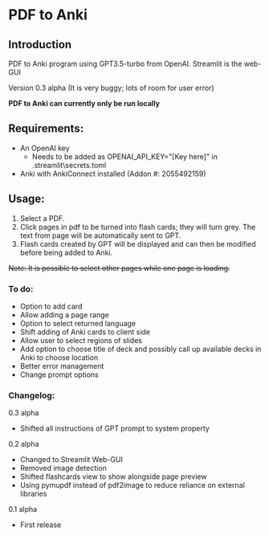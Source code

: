 # PDF to Anki

## Introduction

PDF to Anki program using GPT3.5-turbo from OpenAI. Streamlit is the web-GUI

Version 0.3 alpha (It is very buggy; lots of room for user error)

**PDF to Anki can currently only be run locally**

## Requirements:

- An OpenAI key
    - Needs to be added as OPENAI_API_KEY="[Key here]" in .streamlit\secrets.toml
- Anki with AnkiConnect installed (Addon #: 2055492159)

## Usage:

1. Select a PDF.
2. Click pages in pdf to be turned into flash cards; they will turn grey. The text from page will be automatically sent to GPT.
3. Flash cards created by GPT will be displayed and can then be modified before being added to Anki.

~~Note: It is possible to select other pages while one page is loading.~~

### To do:

- Option to add card
- Allow adding a page range
- Option to select returned language
- Shift adding of Anki cards to client side
- Allow user to select regions of slides
- Add option to choose title of deck and possibly call up available decks in Anki to choose location
- Better error management
- Change prompt options

### Changelog:

0.3 alpha
- Shifted all instructions of GPT prompt to system property

0.2 alpha
- Changed to Streamlit Web-GUI
- Removed image detection
- Shifted flashcards view to show alongside page preview
- Using pymupdf instead of pdf2image to reduce reliance on external libraries

0.1 alpha
- First release